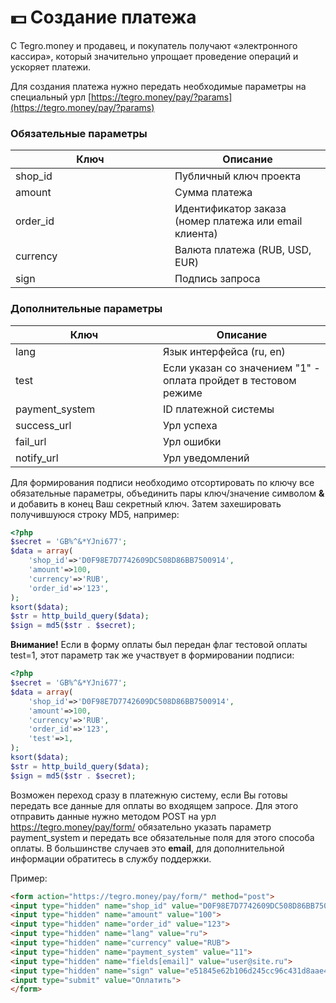 # 💵 Создание платежа

С Tegro.money и продавец, и покупатель получают «электронного кассира», который значительно упрощает проведение операций и ускоряет платежи.

Для создания платежа нужно передать необходимые параметры на специальный урл [https://tegro.money/pay/?params](https://tegro.money/pay/?params)

### Обязательные параметры

<table><thead><tr><th width="239">Ключ</th><th>Описание</th></tr></thead><tbody><tr><td>shop_id</td><td>Публичный ключ проекта</td></tr><tr><td>amount</td><td>Сумма платежа</td></tr><tr><td>order_id</td><td>Идентификатор заказа (номер платежа или email клиента)</td></tr><tr><td>currency</td><td>Валюта платежа (RUB, USD, EUR)</td></tr><tr><td>sign</td><td>Подпись запроса</td></tr></tbody></table>

### Дополнительные параметры

<table><thead><tr><th width="220">Ключ</th><th>Описание</th></tr></thead><tbody><tr><td>lang</td><td>Язык интерфейса (ru, en)</td></tr><tr><td>test</td><td>Если указан со значением "1" - оплата пройдет в тестовом режиме</td></tr><tr><td>payment_system</td><td>ID платежной системы</td></tr><tr><td>success_url</td><td>Урл успеха</td></tr><tr><td>fail_url</td><td>Урл ошибки</td></tr><tr><td>notify_url</td><td>Урл уведомлений</td></tr></tbody></table>

Для формирования подписи необходимо отсортировать по ключу все обязательные параметры, объединить пары ключ/значение символом **&** и добавить в конец Ваш секретный ключ. Затем захешировать получившуюся строку MD5, например:

```php
<?php 
$secret = 'GB%^&*YJni677';
$data = array(
    'shop_id'=>'D0F98E7D7742609DC508D86BB7500914',
    'amount'=>100,
    'currency'=>'RUB',
    'order_id'=>'123',
);
ksort($data);
$str = http_build_query($data);
$sign = md5($str . $secret);
```

**Внимание!** Если в форму оплаты был передан флаг тестовой оплаты test=1, этот параметр так же участвует в формировании подписи:

```php
<?php 
$secret = 'GB%^&*YJni677';
$data = array(
    'shop_id'=>'D0F98E7D7742609DC508D86BB7500914',
    'amount'=>100,
    'currency'=>'RUB',
    'order_id'=>'123',
    'test'=>1,
);
ksort($data);
$str = http_build_query($data);
$sign = md5($str . $secret);
```

Возможен переход сразу в платежную систему, если Вы готовы передать все данные для оплаты во входящем запросе. Для этого отправить данные нужно методом POST на урл https://tegro.money/pay/form/ обязательно указать параметр payment\_system и передать все обязательные поля для этого способа оплаты. В большинстве случаев это **email**, для дополнительной информации обратитесь в службу поддержки.

Пример:

```html
<form action="https://tegro.money/pay/form/" method="post">
<input type="hidden" name="shop_id" value="D0F98E7D7742609DC508D86BB7500914">
<input type="hidden" name="amount" value="100">
<input type="hidden" name="order_id" value="123">
<input type="hidden" name="lang" value="ru">
<input type="hidden" name="currency" value="RUB">
<input type="hidden" name="payment_system" value="11">
<input type="hidden" name="fields[email]" value="user@site.ru">
<input type="hidden" name="sign" value="e51845e62b106d245cc96c431d8aae42">
<input type="submit" value="Оплатить">
</form>
```
